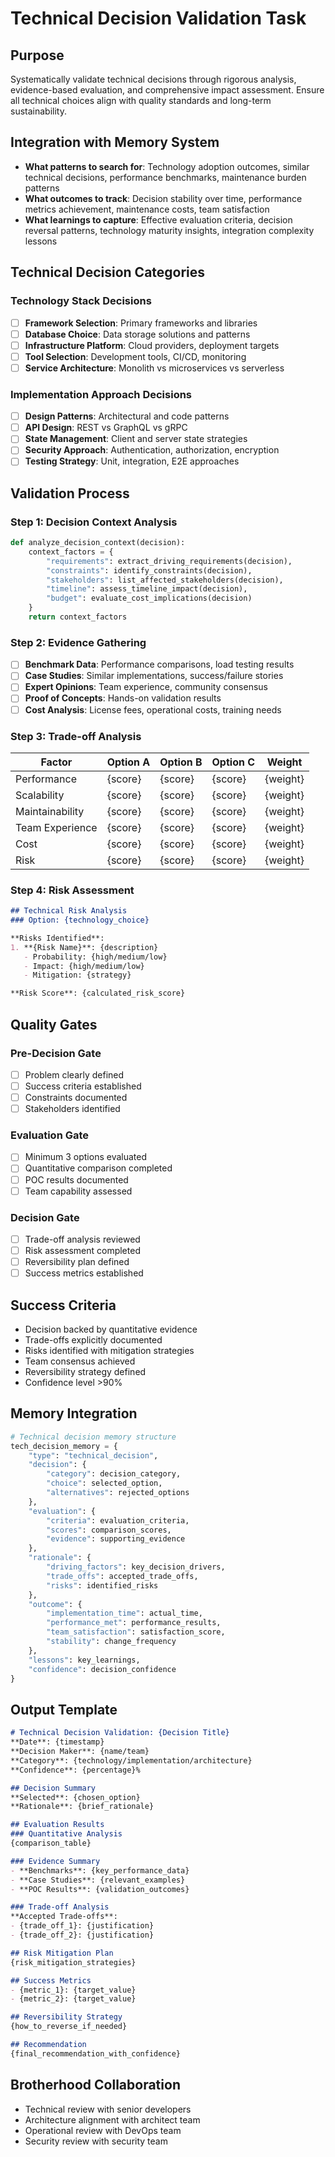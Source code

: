 # Technical Decision Validation Task

## Purpose
Systematically validate technical decisions through rigorous analysis, evidence-based evaluation, and comprehensive impact assessment. Ensure all technical choices align with quality standards and long-term sustainability.

## Integration with Memory System
- **What patterns to search for**: Technology adoption outcomes, similar technical decisions, performance benchmarks, maintenance burden patterns
- **What outcomes to track**: Decision stability over time, performance metrics achievement, maintenance costs, team satisfaction
- **What learnings to capture**: Effective evaluation criteria, decision reversal patterns, technology maturity insights, integration complexity lessons

## Technical Decision Categories

### Technology Stack Decisions
- [ ] **Framework Selection**: Primary frameworks and libraries
- [ ] **Database Choice**: Data storage solutions and patterns
- [ ] **Infrastructure Platform**: Cloud providers, deployment targets
- [ ] **Tool Selection**: Development tools, CI/CD, monitoring
- [ ] **Service Architecture**: Monolith vs microservices vs serverless

### Implementation Approach Decisions
- [ ] **Design Patterns**: Architectural and code patterns
- [ ] **API Design**: REST vs GraphQL vs gRPC
- [ ] **State Management**: Client and server state strategies
- [ ] **Security Approach**: Authentication, authorization, encryption
- [ ] **Testing Strategy**: Unit, integration, E2E approaches

## Validation Process

### Step 1: Decision Context Analysis
```python
def analyze_decision_context(decision):
    context_factors = {
        "requirements": extract_driving_requirements(decision),
        "constraints": identify_constraints(decision),
        "stakeholders": list_affected_stakeholders(decision),
        "timeline": assess_timeline_impact(decision),
        "budget": evaluate_cost_implications(decision)
    }
    return context_factors
```

### Step 2: Evidence Gathering
- [ ] **Benchmark Data**: Performance comparisons, load testing results
- [ ] **Case Studies**: Similar implementations, success/failure stories
- [ ] **Expert Opinions**: Team experience, community consensus
- [ ] **Proof of Concepts**: Hands-on validation results
- [ ] **Cost Analysis**: License fees, operational costs, training needs

### Step 3: Trade-off Analysis
| Factor | Option A | Option B | Option C | Weight |
|--------|----------|----------|----------|---------|
| Performance | {score} | {score} | {score} | {weight} |
| Scalability | {score} | {score} | {score} | {weight} |
| Maintainability | {score} | {score} | {score} | {weight} |
| Team Experience | {score} | {score} | {score} | {weight} |
| Cost | {score} | {score} | {score} | {weight} |
| Risk | {score} | {score} | {score} | {weight} |

### Step 4: Risk Assessment
```markdown
## Technical Risk Analysis
### Option: {technology_choice}

**Risks Identified**:
1. **{Risk Name}**: {description}
   - Probability: {high/medium/low}
   - Impact: {high/medium/low}
   - Mitigation: {strategy}

**Risk Score**: {calculated_risk_score}
```

## Quality Gates

### Pre-Decision Gate
- [ ] Problem clearly defined
- [ ] Success criteria established
- [ ] Constraints documented
- [ ] Stakeholders identified

### Evaluation Gate
- [ ] Minimum 3 options evaluated
- [ ] Quantitative comparison completed
- [ ] POC results documented
- [ ] Team capability assessed

### Decision Gate
- [ ] Trade-off analysis reviewed
- [ ] Risk assessment completed
- [ ] Reversibility plan defined
- [ ] Success metrics established

## Success Criteria
- Decision backed by quantitative evidence
- Trade-offs explicitly documented
- Risks identified with mitigation strategies
- Team consensus achieved
- Reversibility strategy defined
- Confidence level >90%

## Memory Integration
```python
# Technical decision memory structure
tech_decision_memory = {
    "type": "technical_decision",
    "decision": {
        "category": decision_category,
        "choice": selected_option,
        "alternatives": rejected_options
    },
    "evaluation": {
        "criteria": evaluation_criteria,
        "scores": comparison_scores,
        "evidence": supporting_evidence
    },
    "rationale": {
        "driving_factors": key_decision_drivers,
        "trade_offs": accepted_trade_offs,
        "risks": identified_risks
    },
    "outcome": {
        "implementation_time": actual_time,
        "performance_met": performance_results,
        "team_satisfaction": satisfaction_score,
        "stability": change_frequency
    },
    "lessons": key_learnings,
    "confidence": decision_confidence
}
```

## Output Template
```markdown
# Technical Decision Validation: {Decision Title}
**Date**: {timestamp}
**Decision Maker**: {name/team}
**Category**: {technology/implementation/architecture}
**Confidence**: {percentage}%

## Decision Summary
**Selected**: {chosen_option}
**Rationale**: {brief_rationale}

## Evaluation Results
### Quantitative Analysis
{comparison_table}

### Evidence Summary
- **Benchmarks**: {key_performance_data}
- **Case Studies**: {relevant_examples}
- **POC Results**: {validation_outcomes}

### Trade-off Analysis
**Accepted Trade-offs**:
- {trade_off_1}: {justification}
- {trade_off_2}: {justification}

## Risk Mitigation Plan
{risk_mitigation_strategies}

## Success Metrics
- {metric_1}: {target_value}
- {metric_2}: {target_value}

## Reversibility Strategy
{how_to_reverse_if_needed}

## Recommendation
{final_recommendation_with_confidence}
```

## Brotherhood Collaboration
- Technical review with senior developers
- Architecture alignment with architect team
- Operational review with DevOps team
- Security review with security team 